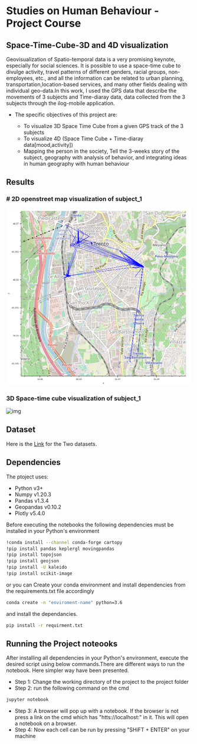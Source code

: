 # Studies on Human Behaviour -  Project Course
##  Space-Time-Cube-3D and 4D visualization

Geovisualization of Spatio-temporal data is a very promising keynote, especially for social sciences. It is possible to use a space-time cube to divulge activity, travel patterns of different genders, racial groups, non-employees, etc., and all the information can be related to urban planning, transportation,location-based services, and many other fields dealing with individual geo-data.In this work, I used the GPS data that describe the movements of 3 subjects and Time-diaray data, data collected from the 3 subjects through the ilog-mobile application. 

* The specific objectives of this project are:

  - To visualize 3D Space Time Cube from a given GPS track of the 3 subjects 
  - To visualize 4D (Space Time Cube + Time-diaray data[mood,activity])
  - Mapping the person in the society, Tell the 3-weeks story of the subject, geography with analysis of behavior, and integrating ideas in human geography with human behaviour
 
## Results
### # 2D openstreet map visualization of subject_1
![img](map_images/sub_1traj.png)
### 3D Space-time cube visualization of subject_1
![img](imgs/predicted.png)
## Dataset 
Here is the [Link](https://drive.google.com/file/d/1CfC9VytolQJkGfcluuuo5vmLKWrj-XCq/view?usp=sharing) for the Two datasets.

## Dependencies
The ptoject uses:
- Python v3+
- Numpy v1.20.3
- Pandas v1.3.4
- Geopandas v0.10.2
- Plotly v5.4.0

Before executing the notebooks the following  dependencies must be installed in your Python's environment

```bash
!conda install --channel conda-forge cartopy 
!pip install pandas keplergl movingpandas 
!pip install topojson 
!pip install geojson
!pip install -U kaleido
!pip install scikit-image
```

or you can Create your conda environment and install dependencies from the requirements.txt file accordingly

```bash
conda create -n "enviroment-name" python=3.6
```

and install the dependancies.
```bash
pip install -r requirment.txt
```

## Running the  Project noteooks

After installing all dependencies in your Python's environment, execute the desired script using below commands.There are different ways to run the notebook. Here simpler way have been presented. 

* Step 1: Change the working directory of the project to the project folder
* Step 2: run the following command on the cmd
```bash
jupyter notebook
```
* Step 3: A browser will pop up with a notebook. If the browser is not press a link on the cmd which has "htts://localhost:" in it. This will open a notebook on a browser.
* Step 4: Now each cell can be run by pressing "SHiFT + ENTER" on your machine
